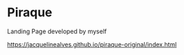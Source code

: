 # Piraque
Landing Page developed by myself

https://jacquelinealves.github.io/piraque-original/index.html
